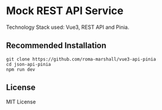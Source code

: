 # Mock REST API Service

Technology Stack used: Vue3, REST API and Pinia.

## Recommended Installation

```
git clone https://github.com/roma-marshall/vue3-api-pinia
cd json-api-pinia
npm run dev
```

## License
MIT License
